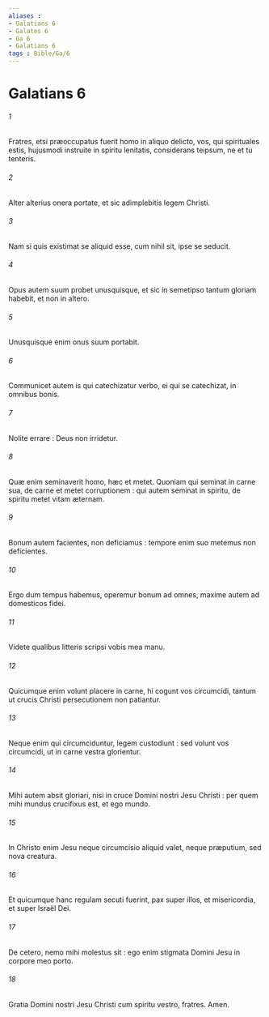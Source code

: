 ```yaml
---
aliases : 
- Galatians 6
- Galates 6
- Ga 6
- Galatians 6
tags : Bible/Ga/6
---
```


# Galatians 6

###### 1
Fratres, etsi præoccupatus fuerit homo in aliquo delicto, vos, qui spirituales estis, hujusmodi instruite in spiritu lenitatis, considerans teipsum, ne et tu tenteris.
###### 2
Alter alterius onera portate, et sic adimplebitis legem Christi.
###### 3
Nam si quis existimat se aliquid esse, cum nihil sit, ipse se seducit.
###### 4
Opus autem suum probet unusquisque, et sic in semetipso tantum gloriam habebit, et non in altero.
###### 5
Unusquisque enim onus suum portabit.
###### 6
Communicet autem is qui catechizatur verbo, ei qui se catechizat, in omnibus bonis.
###### 7
Nolite errare : Deus non irridetur.
###### 8
Quæ enim seminaverit homo, hæc et metet. Quoniam qui seminat in carne sua, de carne et metet corruptionem : qui autem seminat in spiritu, de spiritu metet vitam æternam.
###### 9
Bonum autem facientes, non deficiamus : tempore enim suo metemus non deficientes.
###### 10
Ergo dum tempus habemus, operemur bonum ad omnes, maxime autem ad domesticos fidei.
###### 11
Videte qualibus litteris scripsi vobis mea manu.
###### 12
Quicumque enim volunt placere in carne, hi cogunt vos circumcidi, tantum ut crucis Christi persecutionem non patiantur.
###### 13
Neque enim qui circumciduntur, legem custodiunt : sed volunt vos circumcidi, ut in carne vestra glorientur.
###### 14
Mihi autem absit gloriari, nisi in cruce Domini nostri Jesu Christi : per quem mihi mundus crucifixus est, et ego mundo.
###### 15
In Christo enim Jesu neque circumcisio aliquid valet, neque præputium, sed nova creatura.
###### 16
Et quicumque hanc regulam secuti fuerint, pax super illos, et misericordia, et super Israël Dei.
###### 17
De cetero, nemo mihi molestus sit : ego enim stigmata Domini Jesu in corpore meo porto.
###### 18
Gratia Domini nostri Jesu Christi cum spiritu vestro, fratres. Amen.
